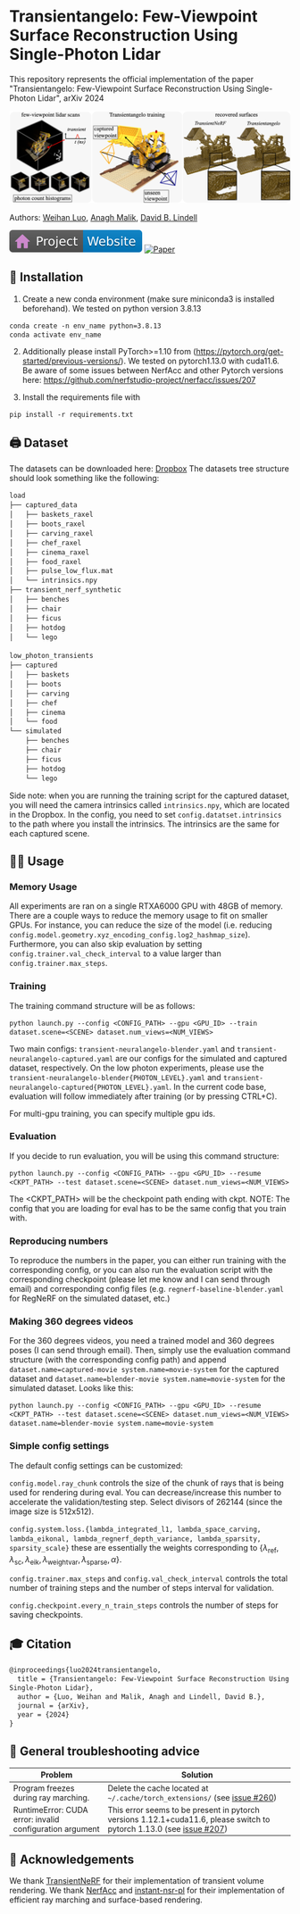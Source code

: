 # Transientangelo: Few-Viewpoint Surface Reconstruction Using Single-Photon Lidar
This repository represents the official implementation of the paper "Transientangelo: Few-Viewpoint Surface Reconstruction Using Single-Photon Lidar", arXiv 2024

![teaser](/images/teaser.png)

Authors:
[Weihan Luo](https://weihan1.github.io),
[Anagh Malik](https://anaghmalik.com),
[David B. Lindell](https://davidlindell.com)

[![Website](images/badge-website.svg)](https://weihan1.github.io/transientangelo/)
[![Paper](https://img.shields.io/badge/arXiv-PDF-b31b1b)]()

## 🔨 Installation

1. Create a new conda environment (make sure miniconda3 is installed beforehand). We tested on python version 3.8.13
```
conda create -n env_name python=3.8.13
conda activate env_name
```
2. Additionally please install PyTorch>=1.10 from (https://pytorch.org/get-started/previous-versions/). We tested on pytorch1.13.0 with cuda11.6. Be aware of some issues between NerfAcc and other Pytorch versions here: https://github.com/nerfstudio-project/nerfacc/issues/207

3. Install the requirements file with 

```
pip install -r requirements.txt
```

## 🖨️ Dataset 
The datasets can be downloaded here: [Dropbox](https://www.dropbox.com/scl/fo/02hsk2e686mkjwziyofzt/AN9Op5vDidmS6roxN3Ho5mE?dl=0&rlkey=op6qgnbrde2jcjzp2g2hw803a)
The datasets tree structure should look something like the following:
```bash
load
├── captured_data
│   ├── baskets_raxel
│   ├── boots_raxel
│   ├── carving_raxel
│   ├── chef_raxel
│   ├── cinema_raxel
│   ├── food_raxel
│   ├── pulse_low_flux.mat
│   └── intrinsics.npy
├── transient_nerf_synthetic
│   ├── benches
│   ├── chair
│   ├── ficus
│   ├── hotdog
│   └── lego

low_photon_transients
├── captured
│   ├── baskets
│   ├── boots
│   ├── carving
│   ├── chef
│   ├── cinema
│   └── food
└── simulated
    ├── benches
    ├── chair
    ├── ficus
    ├── hotdog
    └── lego
```
Side note: when you are running the training script for the captured dataset, you will need the camera intrinsics called `intrinsics.npy`, which are located in the Dropbox. In the config, you need to set `config.datatset.intrinsics` to the path where you install the intrinsics. The intrinsics are the same for each captured scene.

## 👨‍🍳 Usage

### Memory Usage 
All experiments are ran on a single RTXA6000 GPU with 48GB of memory. There are a couple ways to reduce the memory usage to fit on smaller GPUs. For instance, you can reduce the size of the model (i.e. reducing `config.model.geometry.xyz_encoding_config.log2_hashmap_size`). Furthermore, you can also skip evaluation by setting `config.trainer.val_check_interval` to a value larger than `config.trainer.max_steps`.


### Training
The training command structure will be as follows:
```
python launch.py --config <CONFIG_PATH> --gpu <GPU_ID> --train dataset.scene=<SCENE> dataset.num_views=<NUM_VIEWS>
```
Two main configs: `transient-neuralangelo-blender.yaml` and `transient-neuralangelo-captured.yaml` are our configs for the simulated and captured dataset, respectively. On the low photon experiments, please use the `transient-neuralangelo-blender{PHOTON_LEVEL}.yaml` and `transient-neuralangelo-captured{PHOTON_LEVEL}.yaml`. In the current code base, evaluation will follow immediately after training (or by pressing CTRL+C). 

For multi-gpu training, you can specify multiple gpu ids.

### Evaluation
If you decide to run evaluation, you will be using this command structure:
```
python launch.py --config <CONFIG_PATH> --gpu <GPU_ID> --resume <CKPT_PATH> --test dataset.scene=<SCENE> dataset.num_views=<NUM_VIEWS>
```
The <CKPT_PATH> will be the checkpoint path ending with ckpt.
NOTE: The config that you are loading for eval has to be the same config that you train with.

### Reproducing numbers
To reproduce the numbers in the paper, you can either run training with the corresponding config, or you can also run the evaluation script with the corresponding checkpoint (please let me know and I can send through email) and corresponding config files (e.g. `regnerf-baseline-blender.yaml` for RegNeRF on the simulated dataset, etc.)


### Making 360 degrees videos
For the 360 degrees videos, you need a trained model and 360 degrees poses (I can send through email). Then, simply use the evaluation command structure (with the corresponding config path) and append `dataset.name=captured-movie system.name=movie-system` for the captured dataset and `dataset.name=blender-movie system.name=movie-system` for the simulated dataset. Looks like this:
```
python launch.py --config <CONFIG_PATH> --gpu <GPU_ID> --resume <CKPT_PATH> --test dataset.scene=<SCENE> dataset.num_views=<NUM_VIEWS> dataset.name=blender-movie system.name=movie-system
```

### Simple config settings
The default config settings can be customized: 

`config.model.ray_chunk` controls the size of the chunk of rays that is being used for rendering during eval. You can decrease/increase this number to accelerate the validation/testing step. Select divisors of 262144 (since the image size is 512x512). 

`config.system.loss.{lambda_integrated_l1, lambda_space_carving, lambda_eikonal, lambda_regnerf_depth_variance, lambda_sparsity, sparsity_scale}` these are essentially the weights corresponding to $\{\lambda_{\text{ref}}, \lambda_{\text{sc}}, \lambda_{\text{eik}}, \lambda_{\text{weightvar}}, \lambda_{\text{sparse}}, \alpha \}$. 

`config.trainer.max_steps` and `config.val_check_interval` controls the total number of training steps and the number of steps interval for validation. 

`config.checkpoint.every_n_train_steps` controls the number of steps for saving checkpoints.

## 🎓 Citation
```
@inproceedings{luo2024transientangelo,
  title = {Transientangelo: Few-Viewpoint Surface Reconstruction Using Single-Photon Lidar}, 
  author = {Luo, Weihan and Malik, Anagh and Lindell, David B.},
  journal = {arXiv},
  year = {2024}
}
```

## 🔧 General troubleshooting advice
| Problem                                     | Solution                                                                                                       |
|---------------------------------------------|---------------------------------------------------------------------------------------------------------------|
| Program freezes during ray marching.        | Delete the cache located at `~/.cache/torch_extensions/` (see [issue #260](https://github.com/nerfstudio-project/nerfacc/issues/260)) |
| RuntimeError: CUDA error: invalid configuration argument       | This error seems to be present in pytorch versions 1.12.1+cuda11.6, please switch to pytorch 1.13.0 (see [issue #207](https://github.com/nerfstudio-project/nerfacc/issues/207))  |




## 📣 Acknowledgements
We thank [TransientNeRF](https://github.com/anaghmalik/TransientNeRF) for their implementation of transient volume rendering. We thank [NerfAcc](https://www.nerfacc.com) and [instant-nsr-pl](https://github.com/bennyguo/instant-nsr-pl) for their implementation of efficient ray marching and surface-based rendering.
